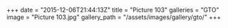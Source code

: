 +++
date = "2015-12-06T21:44:13Z"
title = "Picture 103"
galleries = "GTO"
image = "Picture 103.jpg"
gallery_path = "/assets/images/gallery/gto/"
+++
